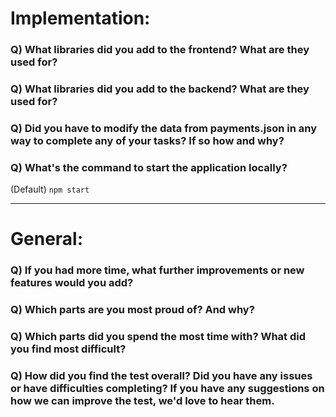 # Implementation:

### Q) What libraries did you add to the frontend? What are they used for?

### Q) What libraries did you add to the backend? What are they used for?

### Q) Did you have to modify the data from payments.json in any way to complete any of your tasks? If so how and why?

### Q) What's the command to start the application locally?

(Default) `npm start`

---

# General:

### Q) If you had more time, what further improvements or new features would you add?

### Q) Which parts are you most proud of? And why?

### Q) Which parts did you spend the most time with? What did you find most difficult?

### Q) How did you find the test overall? Did you have any issues or have difficulties completing? If you have any suggestions on how we can improve the test, we'd love to hear them.
